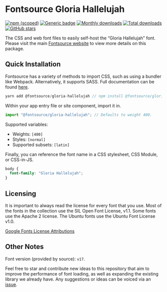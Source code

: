 # Fontsource Gloria Hallelujah

[![npm (scoped)](https://img.shields.io/npm/v/@fontsource/gloria-hallelujah?color=brightgreen)](https://www.npmjs.com/package/@fontsource/gloria-hallelujah) [![Generic badge](https://img.shields.io/badge/fontsource-passing-brightgreen)](https://github.com/fontsource/fontsource) [![Monthly downloads](https://badgen.net/npm/dm/@fontsource/gloria-hallelujah)](https://github.com/fontsource/fontsource) [![Total downloads](https://badgen.net/npm/dt/@fontsource/gloria-hallelujah)](https://github.com/fontsource/fontsource) [![GitHub stars](https://img.shields.io/github/stars/fontsource/fontsource.svg?style=social&label=Star)](https://github.com/fontsource/fontsource/stargazers)

The CSS and web font files to easily self-host the “Gloria Hallelujah” font. Please visit the main [Fontsource website](https://fontsource.org/fonts/gloria-hallelujah) to view more details on this package.

## Quick Installation

Fontsource has a variety of methods to import CSS, such as using a bundler like Webpack. Alternatively, it supports SASS. Full documentation can be found [here](https://fontsource.org/docs/introduction).

```javascript
yarn add @fontsource/gloria-hallelujah // npm install @fontsource/gloria-hallelujah
```

Within your app entry file or site component, import it in.

```javascript
import "@fontsource/gloria-hallelujah"; // Defaults to weight 400.
```

Supported variables:

- Weights: `[400]`
- Styles: `[normal]`
- Supported subsets: `[latin]`

Finally, you can reference the font name in a CSS stylesheet, CSS Module, or CSS-in-JS.

```css
body {
  font-family: "Gloria Hallelujah";
}
```

## Licensing

It is important to always read the license for every font that you use.
Most of the fonts in the collection use the SIL Open Font License, v1.1. Some fonts use the Apache 2 license. The Ubuntu fonts use the Ubuntu Font License v1.0.

[Google Fonts License Attributions](https://fonts.google.com/attribution)

## Other Notes

Font version (provided by source): `v17`.

Feel free to star and contribute new ideas to this repository that aim to improve the performance of font loading, as well as expanding the existing library we already have. Any suggestions or ideas can be voiced via an [issue](https://github.com/fontsource/fontsource/issues).
